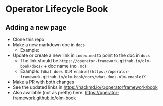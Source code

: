 # Operator Lifecycle Book

## Adding a new page

 - Clone this repo
 - Make a new markdown doc in `docs`
   - Example: 
 - Update or create a new link in `index.med` to point to the doc in `docs`
   - The link should be `https://operator-framework.github.io/olm-book/docs/` + doc name (no `.md`) 
   - Example: `[What does OLM enable](https://operator-framework.github.io/olm-book/docs/what-does-olm-enable)`?
 - Make a PR with both changes
 - See the updated links in https://hackmd.io/@operatorframework/book
 - Also available (not as pretty) here: https://operator-framework.github.io/olm-book
